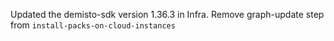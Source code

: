 Updated the demisto-sdk version 1.36.3 in Infra.
Remove graph-update step from `install-packs-on-cloud-instances`
